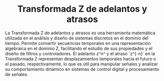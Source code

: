 <h1 align="center"> Transformada Z de adelantos y atrasos </h1>
La Transformada Z de adelantos y atrasos es una herramienta matemática utilizada en el análisis y diseño de sistemas discretos en el dominio del tiempo. Permite convertir secuencias temporales en una representación algebraica en el dominio Z, facilitando el estudio de sus propiedades y el diseño de filtros y controladores. El adelanto z^n^ y el atraso `z^{-n}` en la Transformada Z representan desplazamientos temporales hacia el futuro o el pasado, respectivamente, lo que es útil para manipular señales y analizar su comportamiento dinámico en sistemas de control digital y procesamiento de señales.

